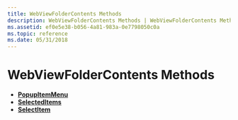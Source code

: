 ```yaml
---
title: WebViewFolderContents Methods
description: WebViewFolderContents Methods | WebViewFolderContents Methods
ms.assetid: ef0e5e38-b056-4a81-983a-0e7798050c0a
ms.topic: reference
ms.date: 05/31/2018
---
```


# WebViewFolderContents Methods

-   [**PopupItemMenu**](webviewfoldercontents-popupitemmenu.md)
-   [**SelectedItems**](webviewfoldercontents-selecteditems.md)
-   [**SelectItem**](webviewfoldercontents-selectitem.md)

 

 




